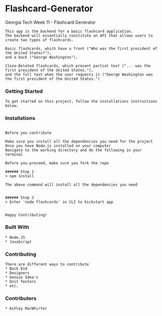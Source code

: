 # Flashcard-Generator
Georgia Tech Week 11 - Flashcard Generator

 ```
This app is the backend for a basic flashcard application.
The backend will essentially constitute an API that allows users to create two types of flashcards.

Basic flashcards, which have a front ("Who was the first president of the United States?"), 
and a back ("George Washington").

Cloze-Deleted flashcards, which present partial text ("... was the first president of the United States."), 
and the full text when the user requests it ("George Washington was the first president of the United States.")
 ```

### Getting Started

```
To get started on this project, follow the installations instructions below.
```


### Installations
``` Installing

Before you contribute

Make sure you install all the dependencies you need for the project
Once you have Node.js installed on your computer
Navigate to the working directory and do the following in your terminal

Before you proceed, make sure you fork the repo

###### Step 1
> npm install

The above command will install all the dependencies you need


###### Step 2
> Enter 'node flashcards' in CLI to kickstart app


Happy Contributing!

```


### Built With

```
* Node.JS
* JavaScript

```

### Contributing

```
There are different ways to contribute
* Back End
* Designers
* Genius Idea's
* Unit Testers
* etc.
```

### Contributers

```
* Ashley MacWhirter
```


